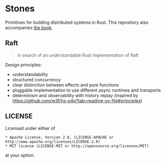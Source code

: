 # Stones

Primitives for building distributed systems in Rust.
This repository also accompanies [the book](https://maksimryndin.github.io/distributed-book/).

## Raft

> In search of an understandable Rust implementation of Raft

Design principles:
* understandability
* structured concurrency
* clear distinction between effects and pure functions
* pluggable implementation to use different async runtimes and transports
* determinism and observability with history replay (inspired by https://github.com/w3f/hs-p4p?tab=readme-ov-file#principles)

## LICENSE

Licensed under either of

    * Apache License, Version 2.0, (LICENSE-APACHE or http://www.apache.org/licenses/LICENSE-2.0)
    * MIT license (LICENSE-MIT or http://opensource.org/licenses/MIT)

at your option.